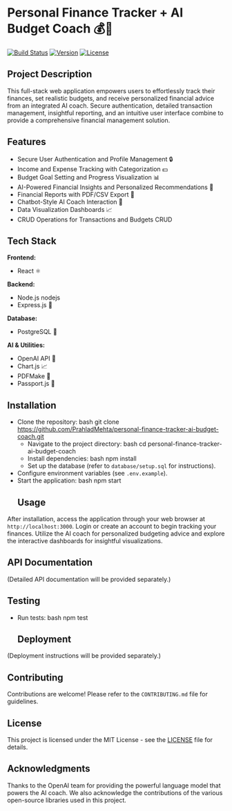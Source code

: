 # Personal Finance Tracker + AI Budget Coach 💰🧠

[![Build Status](https://github.com/PrahladMehta/personal-finance-tracker-ai-budget-coach/actions/workflows/main.yml/badge.svg)](https://github.com/PrahladMehta/personal-finance-tracker-ai-budget-coach/actions)
[![Version](https://img.shields.io/badge/version-1.0.0-blue.svg)](https://github.com/PrahladMehta/personal-finance-tracker-ai-budget-coach/releases)
[![License](https://img.shields.io/badge/license-MIT-green.svg)](https://github.com/PrahladMehta/personal-finance-tracker-ai-budget-coach/blob/main/LICENSE)


## Project Description

This full-stack web application empowers users to effortlessly track their finances, set realistic budgets, and receive personalized financial advice from an integrated AI coach.  Secure authentication, detailed transaction management, insightful reporting, and an intuitive user interface combine to provide a comprehensive financial management solution.


## Features

*   Secure User Authentication and Profile Management 🔒
*   Income and Expense Tracking with Categorization 💵
*   Budget Goal Setting and Progress Visualization 📊
*   AI-Powered Financial Insights and Personalized Recommendations 🤖
*   Financial Reports with PDF/CSV Export 📄
*   Chatbot-Style AI Coach Interaction 💬
*   Data Visualization Dashboards 📈
*   CRUD Operations for Transactions and Budgets CRUD


## Tech Stack

**Frontend:**

*   React ⚛️

**Backend:**

*   Node.js nodejs
*   Express.js 🚂

**Database:**

*   PostgreSQL 🐘

**AI & Utilities:**

*   OpenAI API 🧠
*   Chart.js 📈
*   PDFMake 📄
*   Passport.js 🔑


## Installation

*   Clone the repository:
    bash
    git clone https://github.com/PrahladMehta/personal-finance-tracker-ai-budget-coach.git
    *   Navigate to the project directory:
    bash
    cd personal-finance-tracker-ai-budget-coach
    *   Install dependencies:
    bash
    npm install
    *   Set up the database (refer to `database/setup.sql` for instructions).
*   Configure environment variables (see `.env.example`).
*   Start the application:
    bash
    npm start
    ## Usage

After installation, access the application through your web browser at `http://localhost:3000`.  Login or create an account to begin tracking your finances.  Utilize the AI coach for personalized budgeting advice and explore the interactive dashboards for insightful visualizations.


## API Documentation

(Detailed API documentation will be provided separately.)


## Testing

*   Run tests:
    bash
    npm test
    ## Deployment

(Deployment instructions will be provided separately.)


## Contributing

Contributions are welcome! Please refer to the `CONTRIBUTING.md` file for guidelines.


## License

This project is licensed under the MIT License - see the [LICENSE](LICENSE) file for details.


## Acknowledgments

Thanks to the OpenAI team for providing the powerful language model that powers the AI coach.  We also acknowledge the contributions of the various open-source libraries used in this project.